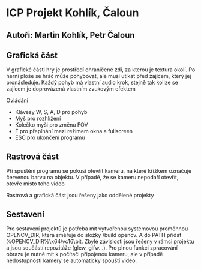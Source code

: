 # ICP Projekt Kohlík, Čaloun
Autoři: Martin Kohlík, Petr Čaloun
-------------------------------------------------------------------------------------------------
## Grafická část
V grafické části hry je prostředí ohraničené zdí, za kterou je textura okolí. Po herní ploše se hráč může pohybovat, ale musí utíkat před zajícem, který jej pronásleduje. Každý pohyb má vlastní audio krok, stejně tak kolize se zajícem je doprovázená vlastním zvukovým efektem

Ovládání
- Klávesy W, S, A, D pro pohyb
- Myš pro rozhlížení
- Kolečko myši pro změnu FOV
- F pro přepínání mezi režimem okna a fullscreen
- ESC pro ukončení programu

## Rastrová část
Při spuštění programu se pokusí otevřít kameru, na které křížkem označuje červenou barvu na objektu. V případě, že se kameru nepodaří otevřít, otevře místo toho video

Rastrová a grafická část jsou řešeny jako oddělené projekty

## Sestavení
Pro sestavení projektů je potřeba mít vytvořenou systémovou proměnnou OPENCV_DIR, která směřuje do složky /build opencv. A do PATH přidat %OPENCV_DIR%\x64\vc16\bit. Zbylé závislosti jsou řešeny v rámci projektu a jsou součástí repozitáže (glew, glfw…). Pro plnou funkci zpracování obrazu je nutné mít k počítači připojenou kameru, ale v případě nedostupnosti kamery se automaticky spouští video.